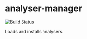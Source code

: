 # analyser-manager

[![Build Status](https://travis-ci.org/sidekickcode/analyser-manager.svg?branch=master)](https://travis-ci.org/sidekickcode/analyser-manager)

Loads and installs analysers.

